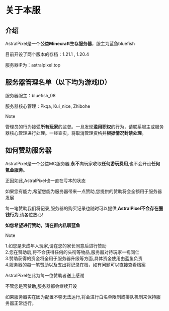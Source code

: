 # 关于本服

## 介绍

AstralPixel是一个**公益Minecraft生存服务器**，服主为蓝鱼bluefish

目前开设了两个版本的存档：1.21.1 , 1.20.4

服务器IP为：astralpixel.top

## 服务器管理名单（以下均为游戏ID）

服务器服主：bluefish_08

服务器核心管理：Pkqa, Kui_nice, Zhibohe

> [!NOTE]
> 管理员的行为接受**所有玩家**的监督。一旦发现**滥用职权**的行为，请联系服主或服务器核心管理进行处理。一经查实，将取消管理资格并**根据情况封禁处理**。

## 如何赞助服务器

AstralPixel是一个公益MC服务器,**永不**向玩家收取**任何游玩费用**,也不会开设**任何氪金服务**。

正因如此,AstralPixel也一直在亏本的状态

如果您有能力,希望您能为服务器带来一点赞助,您提供的赞助将会全额用于服务器发展

每一笔赞助我们将记录,服务器的购买记录也随时可以提供,**AstralPixel不会存在圈钱行为**,请各位放心!

**如您希望进行赞助，请在群内私聊蓝鱼**
> [!NOTE]
> 1.如您是未成年人玩家,请在您的家长同意后进行赞助<br>
> 2.您在赞助后,将不会获得任何的头衔等物品,服务器对待玩家一视同仁<br>
> 3.赞助获得的资金将全用于服务器升级等方面,具体资金使用由蓝鱼负责<br>
> 4.服务器的每一笔赞助以及支出将记录在档，如有问题可以直接查看档案

AstralPixel在此为每一位赞助者送上感谢

不管您是否赞助,服务器都会继续开设

如果服务器实在因为配置不够无法运行,将会进行白名单限制或排队机制来保持服务器正常运行。
